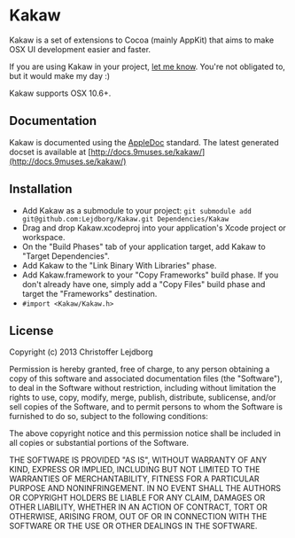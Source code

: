 # Kakaw

Kakaw is a set of extensions to Cocoa (mainly AppKit) that aims to make OSX UI development easier and faster.

If you are using Kakaw in your project,  [let me know](https://twitter.com/Lejdborg). You're not obligated to, but it would make my day :)

Kakaw supports OSX 10.6+.

## Documentation

Kakaw is documented using the [AppleDoc](https://github.com/tomaz/appledoc) standard. The latest generated docset is available at [http://docs.9muses.se/kakaw/](http://docs.9muses.se/kakaw/)

## Installation

* Add Kakaw as a submodule to your project: `git submodule add git@github.com:Lejdborg/Kakaw.git Dependencies/Kakaw`
* Drag and drop Kakaw.xcodeproj into your application's Xcode project or workspace.
* On the "Build Phases" tab of your application target, add Kakaw to "Target Dependencies".
* Add Kakaw to the "Link Binary With Libraries" phase.
* Add Kakaw.framework to your "Copy Frameworks" build phase. If you don't already have one, simply add a "Copy Files" build phase and target the "Frameworks" destination.
* `#import <Kakaw/Kakaw.h>`

## License

Copyright (c) 2013 Christoffer Lejdborg

Permission is hereby granted, free of charge, to any person obtaining
a copy of this software and associated documentation files (the
"Software"), to deal in the Software without restriction, including
without limitation the rights to use, copy, modify, merge, publish,
distribute, sublicense, and/or sell copies of the Software, and to
permit persons to whom the Software is furnished to do so, subject to
the following conditions:

The above copyright notice and this permission notice shall be
included in all copies or substantial portions of the Software.

THE SOFTWARE IS PROVIDED "AS IS", WITHOUT WARRANTY OF ANY KIND,
EXPRESS OR IMPLIED, INCLUDING BUT NOT LIMITED TO THE WARRANTIES OF
MERCHANTABILITY, FITNESS FOR A PARTICULAR PURPOSE AND
NONINFRINGEMENT. IN NO EVENT SHALL THE AUTHORS OR COPYRIGHT HOLDERS BE
LIABLE FOR ANY CLAIM, DAMAGES OR OTHER LIABILITY, WHETHER IN AN ACTION
OF CONTRACT, TORT OR OTHERWISE, ARISING FROM, OUT OF OR IN CONNECTION
WITH THE SOFTWARE OR THE USE OR OTHER DEALINGS IN THE SOFTWARE.
